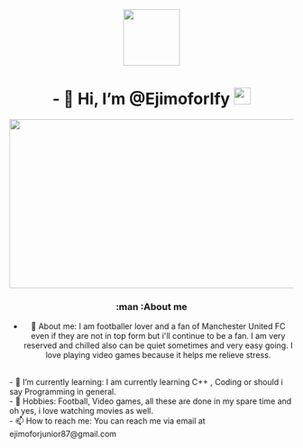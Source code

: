 <div id="header" align="center">
<img src="https://media.giphy.com/media/VZUhn04QSs0AmsHRic/giphy.gif" width="100px"/>
<h1>
- 👋 Hi, I’m @EjimoforIfy
<img src=https://giphy.com/explore/computer-setup" width="30px">
</h1>
</div>
<dive align="center">
<img src="https://giphy.com/explore/computer-setup" width="6000" height="300"/>
</div>

### :man :About me

- 👀 About me: I am footballer lover and a fan of Manchester United FC even if they are not in top form but i'll continue to be a fan. I am very reserved and chilled also can be quiet sometimes and very easy going. I love playing video games because it helps me relieve stress.
<br>
- 🌱 I’m currently learning: I am currently learning C++ , Coding or should i say Programming in general.
<br>
- 💞️ Hobbies: Football, Video games, all these are done in my spare time and oh yes, i love watching movies as well.
<br>
- 📫 How to reach me: You can reach me via email at ejimoforjunior87@gmail.com

<!---
EjimoforIfy/EjimoforIfy is a ✨ special ✨ repository because its `README.md` (this file) appears on your GitHub profile.
You can click the Preview link to take a look at your changes.
--->

